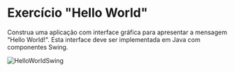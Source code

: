 # Exercício "Hello World" 

Construa uma aplicação com interface gráfica para apresentar a mensagem "Hello World!". Esta interface deve ser implementada em Java com componentes Swing.

![HelloWorldSwing](http://i.imgur.com/f1gtfNM.png)
